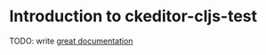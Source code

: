 # Introduction to ckeditor-cljs-test

TODO: write [great documentation](http://jacobian.org/writing/what-to-write/)
